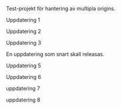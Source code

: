 Test-projekt för hantering av multipla origins.

Uppdatering 1

Uppdatering 2

Uppdatering 3

En uppdatering som snart skall releasas.

Uppdatering 5

Uppdatering 6

uppdatering 7

uppdatering 8
